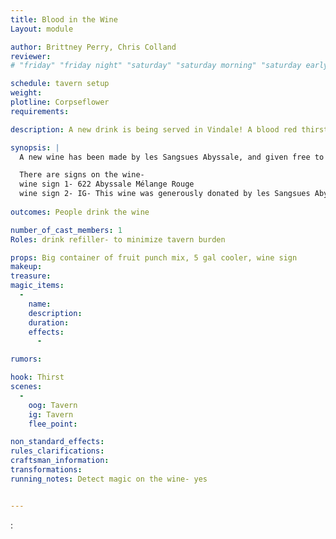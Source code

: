 ```yaml
---
title: Blood in the Wine
Layout: module

author: Brittney Perry, Chris Colland
reviewer: 
# "friday" "friday night" "saturday" "saturday morning" "saturday early afternoon" "saturday early evening" "saturday night" "reaction" "tavern setup" "townsfolk" "randoms"

schedule: tavern setup
weight: 
plotline: Corpseflower
requirements: 

description: A new drink is being served in Vindale! A blood red thirst quencher, it is being offered for free in the tavern.

synopsis: |
  A new wine has been made by les Sangsues Abyssale, and given free to the adventurers. It is fruity and bright red. There is no blood in it. It is being served in the tavern for free for the entire weekend! 

  There are signs on the wine- 
  wine sign 1- 622 Abyssale Mélange Rouge
  wine sign 2- IG- This wine was generously donated by les Sangsues Abyssale, and is free throughout the length of the festival. OOG- If you drink the wine, and you wish to participate in the plot, please take a bracelet and display it where we can see. This bracelet is out of game, and you only need one. This is Gatorade fruit punch.  
  
outcomes: People drink the wine

number_of_cast_members: 1
Roles: drink refiller- to minimize tavern burden

props: Big container of fruit punch mix, 5 gal cooler, wine sign
makeup: 
treasure: 
magic_items:
  - 
    name: 
    description:  
    duration: 
    effects: 
      - 

rumors: 

hook: Thirst
scenes: 
  - 
    oog: Tavern
    ig: Tavern 
    flee_point: 

non_standard_effects: 
rules_clarifications: 
craftsman_information: 
transformations: 
running_notes: Detect magic on the wine- yes


---
```


: 